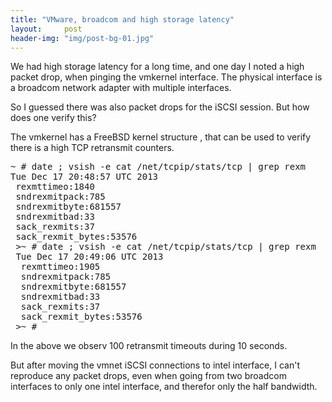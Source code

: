 ```yaml
---
title: "VMware, broadcom and high storage latency"
layout:     post
header-img: "img/post-bg-01.jpg"
---
```

<p>We had high storage latency for a long time, and one day I noted a high packet drop, when pinging the vmkernel interface. The physical interface is a broadcom network adapter with multiple interfaces.

<p>So I guessed there was also packet drops for the iSCSI session. But how does one verify this?

<p>The vmkernel has a FreeBSD kernel structure , that can be used to verify there is a high TCP retransmit counters.

<p>
<pre>
~ # date ; vsish -e cat /net/tcpip/stats/tcp | grep rexm
Tue Dec 17 20:48:57 UTC 2013
 rexmttimeo:1840
 sndrexmitpack:785
 sndrexmitbyte:681557
 sndrexmitbad:33
 sack_rexmits:37
 sack_rexmit_bytes:53576
 >~ # date ; vsish -e cat /net/tcpip/stats/tcp | grep rexm
 Tue Dec 17 20:49:06 UTC 2013
  rexmttimeo:1905
  sndrexmitpack:785
  sndrexmitbyte:681557
  sndrexmitbad:33
  sack_rexmits:37
  sack_rexmit_bytes:53576
 >~ #
</pre>

<p>In the above we observ 100 retransmit timeouts during 10 seconds.
<p>But after moving the vmnet iSCSI connections to intel interface, I can't reproduce any packet drops, even when going from two broadcom interfaces to only one intel interface, and therefor only the half bandwidth.
